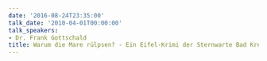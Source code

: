 ```yaml
---
date: '2016-08-24T23:35:00'
talk_date: '2010-04-01T00:00:00'
talk_speakers:
- Dr. Frank Gottschald
title: Warum die Mare rülpsen? - Ein Eifel-Krimi der Sternwarte Bad Kreuznach
---
```

